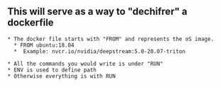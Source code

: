 ## This will serve as a way to "dechifrer" a dockerfile

    * The docker file starts with "FROM" and represents the oS image.
      * FROM ubuntu:18.04  
      *  Example: nvcr.io/nvidia/deepstream:5.0-20.07-triton
    
    * All the commands you would write is under "RUN"
    * ENV is used to define path
    * Otherwise everything is with RUN
